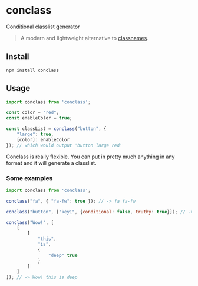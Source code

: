 # conclass
Conditional classlist generator
>A modern and lightweight alternative to [classnames](https://github.com/JedWatson/classnames).

## Install
```console
npm install conclass
```

## Usage
```javascript
import conclass from 'conclass';

const color = "red";
const enableColor = true;

const classList = conclass("button", {
	"large": true,
	[color]: enableColor
}); // which would output 'button large red'

```

Conclass is really flexible. You can put in pretty much anything in any format and it will generate a classlist.

### Some examples
```javascript
import conclass from 'conclass';

conclass("fa", { "fa-fw": true }); // -> fa fa-fw

conclass("button", ["key1", {conditional: false, truthy: true}]); // -> button key1 truthy

conclass("Wow!", [
	[
		[
			"this",
			"is",
			{
				"deep" true
			}
		]
	]
]); // -> Wow! this is deep
```
